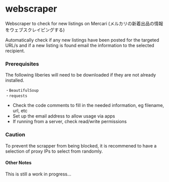 # webscraper
Webscraper to check for new listings on Mercari (メルカリの新着出品の情報をウェブスクレイピングする)

Automatically check if any new listings have been posted for the targeted URL/s and if a new listing is found email the information to the selected recipient.

### Prerequisites
The following liberies will need to be downloaded if they are not already installed.
```
・BeautifulSoup
・requests
```

- Check the code comments to fill in the needed information, eg filename, url, etc
- Set up the email address to allow usage via apps
- If running from a server, check read/write permissions

### Caution
To prevent the scrapper from being blocked, it is recommened to have a selection of proxy IPs to select from randomly.

#### Other Notes
This is still a work in progress... 
